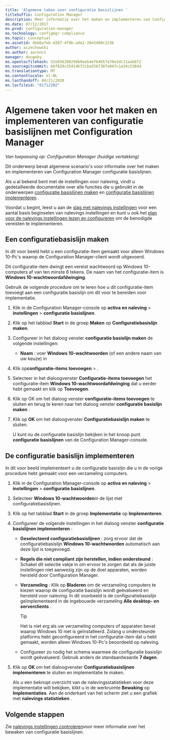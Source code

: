 ```yaml
---
title: 'Algemene taken voor configuratie basislijnen '
titleSuffix: Configuration Manager
description: Meer informatie over het maken en implementeren van Configuration Manager configuratie basislijnen.
ms.date: 07/12/2017
ms.prod: configuration-manager
ms.technology: configmgr-compliance
ms.topic: conceptual
ms.assetid: 4bb6afeb-d267-4f9b-ade2-26e5400c223b
author: aczechowski
ms.author: aaroncz
manager: dougeby
ms.openlocfilehash: 52e83639029db9eeb4ef64657e70e3dc11aab8f2
ms.sourcegitcommit: bbf820c35414bf2cba356f30fe047c1a34c5384d
ms.translationtype: MT
ms.contentlocale: nl-NL
ms.lasthandoff: 04/21/2020
ms.locfileid: "81712202"
---
```

# <a name="common-tasks-for-creating-and-deploying-configuration-baselines-with-configuration-manager"></a>Algemene taken voor het maken en implementeren van configuratie basislijnen met Configuration Manager

*Van toepassing op: Configuration Manager (huidige vertakking)*

Dit onderwerp bevat algemene scenario's voor informatie over het maken en implementeren van Configuration Manager configuratie basislijnen.  

 Als u al bekend bent met de instellingen voor naleving, vindt u gedetailleerde documentatie over alle functies die u gebruikt in de onderwerpen [configuratie basislijnen maken](../../compliance/deploy-use/create-configuration-baselines.md) en [configuratie basislijnen implementeren](../../compliance/deploy-use/deploy-configuration-baselines.md) .  

 Voordat u begint, leest u aan de [slag met nalevings instellingen](../../compliance/get-started/get-started-with-compliance-settings.md) voor een aantal basis beginselen van nalevings instellingen en kunt u ook het [plan voor de nalevings instellingen lezen en configureren](../../compliance/plan-design/plan-for-and-configure-compliance-settings.md) om de benodigde vereisten te implementeren.  

## <a name="create-a-configuration-baseline"></a>Een configuratiebasislijn maken  
 In dit voor beeld hebt u een configuratie-item gemaakt voor alleen Windows 10-Pc's waarop de Configuration Manager-client wordt uitgevoerd.  

 Dit configuratie-item dwingt een vereist wachtwoord op Windows 10-computers af van ten minste 6 tekens. De naam van het configuratie-item is **Windows 10-wachtwoordafdwinging**.  

Gebruik de volgende procedure om te leren hoe u dit configuratie-item toevoegt aan een configuratie basislijn om dit voor te bereiden voor implementatie.  

1. Klik in de Configuration Manager-console op **activa en naleving** > **instellingen** > **configuratie basislijnen**.  

2. Klik op het tabblad **Start** in de groep **Maken** op **Configuratiebasislijn maken**.  

3. Configureer in het dialoog venster **configuratie basislijn maken** de volgende instellingen:  

   -   **Naam** : voer **Windows 10-wachtwoorden** (of een andere naam van uw keuze) in  

4. Klik op**configuratie-items** **toevoegen** > .  

5. Selecteer in het dialoogvenster **Configuratie-items toevoegen** het configuratie-item **Windows 10-wachtwoordafdwinging** dat u eerder hebt gemaakt en klik op **Toevoegen**.  

6. Klik op OK om het dialoog venster **configuratie-items toevoegen** te sluiten en terug te keren naar het dialoog venster **configuratie basislijn maken** .

7. Klik op **OK** om het dialoogvenster **Configuratiebasislijn maken** te sluiten.  

   U kunt nu de configuratie basislijn bekijken in het knoop punt **configuratie basislijnen** van de Configuration Manager-console.  

## <a name="deploy-the-configuration-baseline"></a>De configuratie basislijn implementeren  
 In dit voor beeld implementeert u de configuratie basislijn die u in de vorige procedure hebt gemaakt voor een verzameling computers.  

1. Klik in de Configuration Manager-console op **activa en naleving** > **instellingen** > **configuratie basislijnen**.  

2. Selecteer **Windows 10-wachtwoorden**in de lijst met configuratiebasislijnen.  

3. Klik op het tabblad **Start** in de groep **Implementatie** op **Implementeren**.  

4. Configureer de volgende instellingen in het dialoog venster **configuratie basislijnen implementeren** :  

   -   **Geselecteerd configuratiebasislijnen** : zorg ervoor dat de configuratiebasislijn **Windows 10-wachtwoorden** automatisch aan deze lijst is toegevoegd.  

   -   **Regels die niet compliant zijn herstellen, indien ondersteund** : Schakel dit selectie vakje in om ervoor te zorgen dat als de juiste instellingen niet aanwezig zijn op de doel apparaten, worden hersteld door Configuration Manager.  

   -   **Verzameling** : Klik op **Bladeren** om de verzameling computers te kiezen waarop de configuratie basislijn wordt geëvalueerd en hersteld voor naleving. In dit voorbeeld is de configuratiebasislijn geïmplementeerd in de ingebouwde verzameling **Alle desktop- en serverclients** .  

       > [!TIP]  
       >  Het is niet erg als uw verzameling computers of apparaten bevat waarop Windows 10 niet is geïnstalleerd. Zolang u ondersteunde platforms hebt geconfigureerd in het configuratie-item dat u hebt gemaakt, worden alleen Windows 10-Pc's beoordeeld op naleving.  

   -   Configureer zo nodig het schema waarmee de configuratie basislijn wordt geëvalueerd. Gebruik anders de standaardwaarde **7 dagen**.  

5. Klik op **OK** om het dialoogvenster **Configuratiebasislijnen implementeren** te sluiten en implementatie te maken.  

   Als u een beknopt overzicht van de nalevingsstatistieken voor deze implementatie wilt bekijken, klikt u in de werkruimte **Bewaking** op **Implementaties**. Aan de onderkant van het scherm ziet u een grafiek met **nalevings statistieken** .  

## <a name="next-steps"></a>Volgende stappen 

Zie [nalevings instellingen controleren](../../compliance/deploy-use/monitor-compliance-settings.md)voor meer informatie over het bewaken van configuratie basislijnen.  
